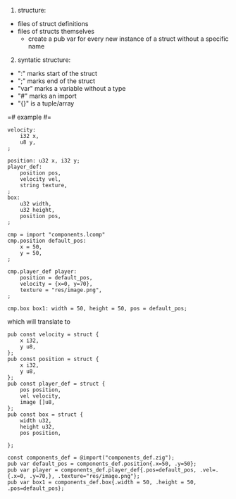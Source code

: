 1) structure:
 - files of struct definitions
 - files of structs themselves
    - create a pub var for every new instance of a struct without a specific name

2) syntatic structure:
 - ":" marks start of the struct
 - ";" marks end of the struct
 - "var" marks a variable without a type
 - "#" marks an import
 - "{}" is a tuple/array

=# example #=

```components.ldef
velocity:
    i32 x,
    u8 y,
;

position: u32 x, i32 y;
player_def: 
    position pos,
    velocity vel,
    string texture,
;
box:
    u32 width,
    u32 height, 
    position pos,
;
```

```player.lcl
cmp = import "components.lcomp"
cmp.position default_pos:
    x = 50,
    y = 50,
;

cmp.player_def player:
    position = default_pos,
    velocity = {x=0, y=70},
    texture = "res/image.png",
;

cmp.box box1: width = 50, height = 50, pos = default_pos;
```

which will translate to
```components_def.zig
pub const velocity = struct {
    x i32,
    y u8,
};
pub const position = struct {
    x i32,
    y u8,
};
pub const player_def = struct {
    pos position,
    vel velocity,
    image []u8,
};
pub const box = struct {
    width u32,
    height u32, 
    pos position,

};
```

```player_obj.zig
const components_def = @import("components_def.zig");
pub var default_pos = components_def.position{.x=50, .y=50};
pub var player = components_def.player_def{.pos=default_pos, .vel=.{.x=0, .y=70,}, .texture="res/image.png"};
pub var box1 = components_def.box{.width = 50, .height = 50, .pos=default_pos};
```
